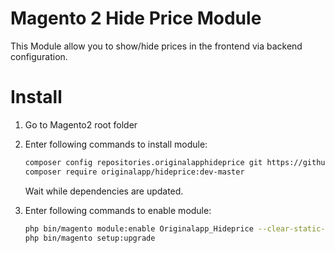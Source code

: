# Magento 2 Hide Price Module

This Module allow you to show/hide prices in the frontend via backend configuration.

# Install

1. Go to Magento2 root folder

2. Enter following commands to install module:

    ```bash
    composer config repositories.originalapphideprice git https://github.com/aelmizeb/Originalapp_Hideprice.git
    composer require originalapp/hideprice:dev-master
    ```
   Wait while dependencies are updated.

3. Enter following commands to enable module:

    ```bash
    php bin/magento module:enable Originalapp_Hideprice --clear-static-content
    php bin/magento setup:upgrade
    ```